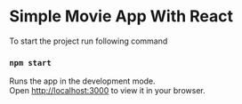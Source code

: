 # Simple Movie App With React

To start the project run following command

### `npm start`

Runs the app in the development mode.\
Open [http://localhost:3000](http://localhost:3000) to view it in your browser.


